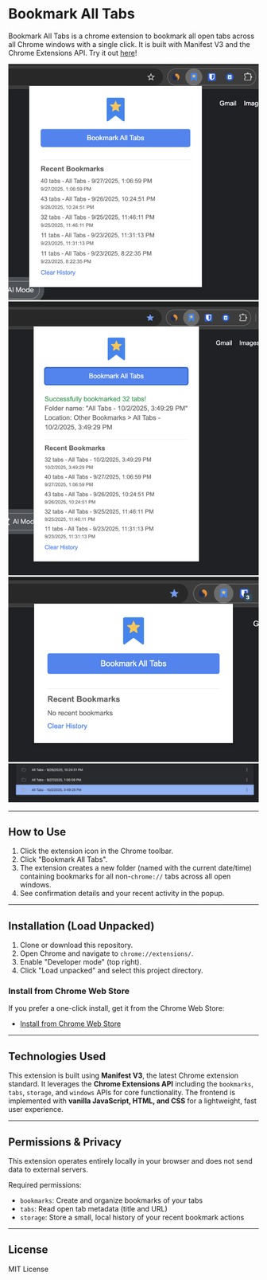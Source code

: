 # Bookmark All Tabs

Bookmark All Tabs is a chrome extension to bookmark all open tabs across all Chrome windows with a single click. It is built with Manifest V3 and the Chrome Extensions API. Try it out [here](https://chromewebstore.google.com/detail/bookmark-all-tabs/fhflnhaakgankgheoheakegafhocaolm)! 

![Popup UI](docs/screenshot-regular.png)
![Success State](docs/screenshot-demo.png)
![History List](docs/screenshot-clear-history.png)
![Saved Bookmark Folder](docs/screenshot-saved-bookmark-folder.png)

---

## How to Use

1. Click the extension icon in the Chrome toolbar.
2. Click "Bookmark All Tabs".
3. The extension creates a new folder (named with the current date/time) containing bookmarks for all non-`chrome://` tabs across all open windows.
4. See confirmation details and your recent activity in the popup.

---

## Installation (Load Unpacked)

1. Clone or download this repository.
2. Open Chrome and navigate to `chrome://extensions/`.
3. Enable "Developer mode" (top right).
4. Click "Load unpacked" and select this project directory.

### Install from Chrome Web Store

If you prefer a one-click install, get it from the Chrome Web Store:

- [Install from Chrome Web Store](https://chromewebstore.google.com/detail/bookmark-all-tabs/fhflnhaakgankgheoheakegafhocaolm)

---

## Technologies Used

This extension is built using **Manifest V3**, the latest Chrome extension standard. It leverages the **Chrome Extensions API** including the `bookmarks`, `tabs`, `storage`, and `windows` APIs for core functionality. The frontend is implemented with **vanilla JavaScript, HTML, and CSS** for a lightweight, fast user experience.

---

## Permissions & Privacy

This extension operates entirely locally in your browser and does not send data to external servers.

Required permissions:

- `bookmarks`: Create and organize bookmarks of your tabs
- `tabs`: Read open tab metadata (title and URL)
- `storage`: Store a small, local history of your recent bookmark actions

---

## License

MIT License